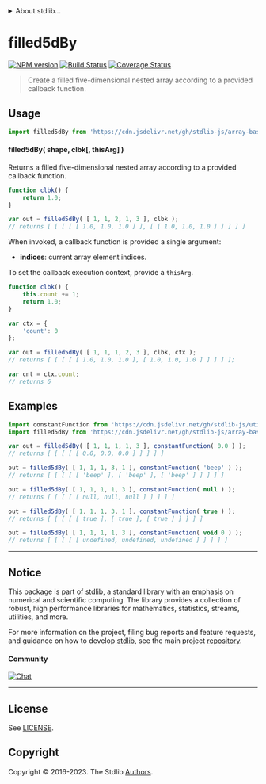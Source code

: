 <!--

@license Apache-2.0

Copyright (c) 2023 The Stdlib Authors.

Licensed under the Apache License, Version 2.0 (the "License");
you may not use this file except in compliance with the License.
You may obtain a copy of the License at

   http://www.apache.org/licenses/LICENSE-2.0

Unless required by applicable law or agreed to in writing, software
distributed under the License is distributed on an "AS IS" BASIS,
WITHOUT WARRANTIES OR CONDITIONS OF ANY KIND, either express or implied.
See the License for the specific language governing permissions and
limitations under the License.

-->


<details>
  <summary>
    About stdlib...
  </summary>
  <p>We believe in a future in which the web is a preferred environment for numerical computation. To help realize this future, we've built stdlib. stdlib is a standard library, with an emphasis on numerical and scientific computation, written in JavaScript (and C) for execution in browsers and in Node.js.</p>
  <p>The library is fully decomposable, being architected in such a way that you can swap out and mix and match APIs and functionality to cater to your exact preferences and use cases.</p>
  <p>When you use stdlib, you can be absolutely certain that you are using the most thorough, rigorous, well-written, studied, documented, tested, measured, and high-quality code out there.</p>
  <p>To join us in bringing numerical computing to the web, get started by checking us out on <a href="https://github.com/stdlib-js/stdlib">GitHub</a>, and please consider <a href="https://opencollective.com/stdlib">financially supporting stdlib</a>. We greatly appreciate your continued support!</p>
</details>

# filled5dBy

[![NPM version][npm-image]][npm-url] [![Build Status][test-image]][test-url] [![Coverage Status][coverage-image]][coverage-url] <!-- [![dependencies][dependencies-image]][dependencies-url] -->

> Create a filled five-dimensional nested array according to a provided callback function.

<!-- Section to include introductory text. Make sure to keep an empty line after the intro `section` element and another before the `/section` close. -->

<section class="intro">

</section>

<!-- /.intro -->

<!-- Package usage documentation. -->



<section class="usage">

## Usage

```javascript
import filled5dBy from 'https://cdn.jsdelivr.net/gh/stdlib-js/array-base-filled5d-by@deno/mod.js';
```

#### filled5dBy( shape, clbk\[, thisArg] )

Returns a filled five-dimensional nested array according to a provided callback function.

```javascript
function clbk() {
    return 1.0;
}

var out = filled5dBy( [ 1, 1, 2, 1, 3 ], clbk );
// returns [ [ [ [ [ 1.0, 1.0, 1.0 ] ], [ [ 1.0, 1.0, 1.0 ] ] ] ] ]
```

When invoked, a callback function is provided a single argument:

-   **indices**: current array element indices.

To set the callback execution context, provide a `thisArg`.

<!-- eslint-disable no-invalid-this -->

```javascript
function clbk() {
    this.count += 1;
    return 1.0;
}

var ctx = {
    'count': 0
};

var out = filled5dBy( [ 1, 1, 1, 2, 3 ], clbk, ctx );
// returns [ [ [ [ [ 1.0, 1.0, 1.0 ], [ 1.0, 1.0, 1.0 ] ] ] ] ];

var cnt = ctx.count;
// returns 6
```

</section>

<!-- /.usage -->

<!-- Package usage notes. Make sure to keep an empty line after the `section` element and another before the `/section` close. -->

<section class="notes">

</section>

<!-- /.notes -->

<!-- Package usage examples. -->

<section class="examples">

## Examples

<!-- eslint no-undef: "error" -->

```javascript
import constantFunction from 'https://cdn.jsdelivr.net/gh/stdlib-js/utils-constant-function@deno/mod.js';
import filled5dBy from 'https://cdn.jsdelivr.net/gh/stdlib-js/array-base-filled5d-by@deno/mod.js';

var out = filled5dBy( [ 1, 1, 1, 1, 3 ], constantFunction( 0.0 ) );
// returns [ [ [ [ [ 0.0, 0.0, 0.0 ] ] ] ] ]

out = filled5dBy( [ 1, 1, 1, 3, 1 ], constantFunction( 'beep' ) );
// returns [ [ [ [ [ 'beep' ], [ 'beep' ], [ 'beep' ] ] ] ] ]

out = filled5dBy( [ 1, 1, 1, 1, 3 ], constantFunction( null ) );
// returns [ [ [ [ [ null, null, null ] ] ] ] ]

out = filled5dBy( [ 1, 1, 1, 3, 1 ], constantFunction( true ) );
// returns [ [ [ [ [ true ], [ true ], [ true ] ] ] ] ]

out = filled5dBy( [ 1, 1, 1, 1, 3 ], constantFunction( void 0 ) );
// returns [ [ [ [ [ undefined, undefined, undefined ] ] ] ] ]
```

</section>

<!-- /.examples -->

<!-- Section to include cited references. If references are included, add a horizontal rule *before* the section. Make sure to keep an empty line after the `section` element and another before the `/section` close. -->

<section class="references">

</section>

<!-- /.references -->

<!-- Section for related `stdlib` packages. Do not manually edit this section, as it is automatically populated. -->

<section class="related">

</section>

<!-- /.related -->

<!-- Section for all links. Make sure to keep an empty line after the `section` element and another before the `/section` close. -->


<section class="main-repo" >

* * *

## Notice

This package is part of [stdlib][stdlib], a standard library with an emphasis on numerical and scientific computing. The library provides a collection of robust, high performance libraries for mathematics, statistics, streams, utilities, and more.

For more information on the project, filing bug reports and feature requests, and guidance on how to develop [stdlib][stdlib], see the main project [repository][stdlib].

#### Community

[![Chat][chat-image]][chat-url]

---

## License

See [LICENSE][stdlib-license].


## Copyright

Copyright &copy; 2016-2023. The Stdlib [Authors][stdlib-authors].

</section>

<!-- /.stdlib -->

<!-- Section for all links. Make sure to keep an empty line after the `section` element and another before the `/section` close. -->

<section class="links">

[npm-image]: http://img.shields.io/npm/v/@stdlib/array-base-filled5d-by.svg
[npm-url]: https://npmjs.org/package/@stdlib/array-base-filled5d-by

[test-image]: https://github.com/stdlib-js/array-base-filled5d-by/actions/workflows/test.yml/badge.svg?branch=v0.1.0
[test-url]: https://github.com/stdlib-js/array-base-filled5d-by/actions/workflows/test.yml?query=branch:v0.1.0

[coverage-image]: https://img.shields.io/codecov/c/github/stdlib-js/array-base-filled5d-by/main.svg
[coverage-url]: https://codecov.io/github/stdlib-js/array-base-filled5d-by?branch=main

<!--

[dependencies-image]: https://img.shields.io/david/stdlib-js/array-base-filled5d-by.svg
[dependencies-url]: https://david-dm.org/stdlib-js/array-base-filled5d-by/main

-->

[chat-image]: https://img.shields.io/gitter/room/stdlib-js/stdlib.svg
[chat-url]: https://app.gitter.im/#/room/#stdlib-js_stdlib:gitter.im

[stdlib]: https://github.com/stdlib-js/stdlib

[stdlib-authors]: https://github.com/stdlib-js/stdlib/graphs/contributors

[umd]: https://github.com/umdjs/umd
[es-module]: https://developer.mozilla.org/en-US/docs/Web/JavaScript/Guide/Modules

[deno-url]: https://github.com/stdlib-js/array-base-filled5d-by/tree/deno
[umd-url]: https://github.com/stdlib-js/array-base-filled5d-by/tree/umd
[esm-url]: https://github.com/stdlib-js/array-base-filled5d-by/tree/esm
[branches-url]: https://github.com/stdlib-js/array-base-filled5d-by/blob/main/branches.md

[stdlib-license]: https://raw.githubusercontent.com/stdlib-js/array-base-filled5d-by/main/LICENSE

</section>

<!-- /.links -->

